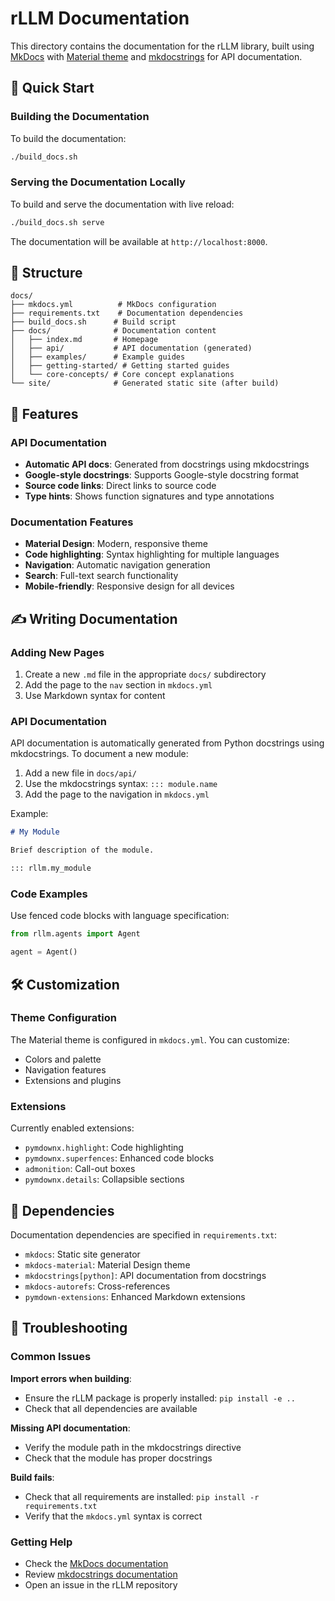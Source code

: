 # rLLM Documentation

This directory contains the documentation for the rLLM library, built using [MkDocs](https://www.mkdocs.org/) with [Material theme](https://squidfunk.github.io/mkdocs-material/) and [mkdocstrings](https://mkdocstrings.github.io/) for API documentation.

## 🚀 Quick Start

### Building the Documentation

To build the documentation:

```bash
./build_docs.sh
```

### Serving the Documentation Locally

To build and serve the documentation with live reload:

```bash
./build_docs.sh serve
```

The documentation will be available at `http://localhost:8000`.

## 📁 Structure

```
docs/
├── mkdocs.yml          # MkDocs configuration
├── requirements.txt    # Documentation dependencies
├── build_docs.sh      # Build script
├── docs/              # Documentation content
│   ├── index.md       # Homepage
│   ├── api/           # API documentation (generated)
│   ├── examples/      # Example guides
│   ├── getting-started/ # Getting started guides
│   └── core-concepts/ # Core concept explanations
└── site/              # Generated static site (after build)
```

## 🔧 Features

### API Documentation
- **Automatic API docs**: Generated from docstrings using mkdocstrings
- **Google-style docstrings**: Supports Google-style docstring format
- **Source code links**: Direct links to source code
- **Type hints**: Shows function signatures and type annotations

### Documentation Features
- **Material Design**: Modern, responsive theme
- **Code highlighting**: Syntax highlighting for multiple languages
- **Navigation**: Automatic navigation generation
- **Search**: Full-text search functionality
- **Mobile-friendly**: Responsive design for all devices

## ✍️ Writing Documentation

### Adding New Pages
1. Create a new `.md` file in the appropriate `docs/` subdirectory
2. Add the page to the `nav` section in `mkdocs.yml`
3. Use Markdown syntax for content

### API Documentation
API documentation is automatically generated from Python docstrings using mkdocstrings. To document a new module:

1. Add a new file in `docs/api/`
2. Use the mkdocstrings syntax: `::: module.name`
3. Add the page to the navigation in `mkdocs.yml`

Example:
```markdown
# My Module

Brief description of the module.

::: rllm.my_module
```

### Code Examples
Use fenced code blocks with language specification:

```python
from rllm.agents import Agent

agent = Agent()
```

## 🛠️ Customization

### Theme Configuration
The Material theme is configured in `mkdocs.yml`. You can customize:
- Colors and palette
- Navigation features
- Extensions and plugins

### Extensions
Currently enabled extensions:
- `pymdownx.highlight`: Code highlighting
- `pymdownx.superfences`: Enhanced code blocks
- `admonition`: Call-out boxes
- `pymdownx.details`: Collapsible sections

## 📝 Dependencies

Documentation dependencies are specified in `requirements.txt`:
- `mkdocs`: Static site generator
- `mkdocs-material`: Material Design theme
- `mkdocstrings[python]`: API documentation from docstrings
- `mkdocs-autorefs`: Cross-references
- `pymdown-extensions`: Enhanced Markdown extensions

## 🐛 Troubleshooting

### Common Issues

**Import errors when building**:
- Ensure the rLLM package is properly installed: `pip install -e ..`
- Check that all dependencies are available

**Missing API documentation**:
- Verify the module path in the mkdocstrings directive
- Check that the module has proper docstrings

**Build fails**:
- Check that all requirements are installed: `pip install -r requirements.txt`
- Verify that the `mkdocs.yml` syntax is correct

### Getting Help
- Check the [MkDocs documentation](https://www.mkdocs.org/)
- Review [mkdocstrings documentation](https://mkdocstrings.github.io/)
- Open an issue in the rLLM repository 